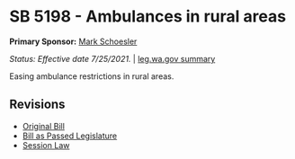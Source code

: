# SB 5198 - Ambulances in rural areas
**Primary Sponsor:** [Mark Schoesler](/person/leg/mark.schoesler.md)

*Status: Effective date 7/25/2021.* | [leg.wa.gov summary](https://app.leg.wa.gov/billsummary?BillNumber=5198&Year=2021)

Easing ambulance restrictions in rural areas.

## Revisions
* [Original Bill](1/)
* [Bill as Passed Legislature](1/)
* [Session Law](1/)